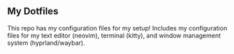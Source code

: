 ## My Dotfiles

This repo has my configuration files for my setup! Includes my configuration files for my text editor (neovim), terminal (kitty), and window management system (hyprland/waybar).
